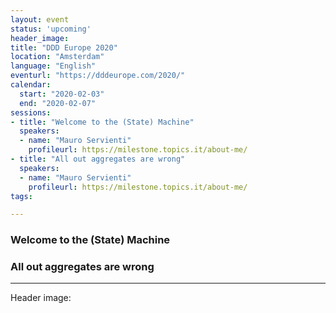 ```yaml
---
layout: event
status: 'upcoming'
header_image: 
title: "DDD Europe 2020"
location: "Amsterdam"
language: "English"
eventurl: "https://dddeurope.com/2020/"
calendar:
  start: "2020-02-03"
  end: "2020-02-07"
sessions:
- title: "Welcome to the (State) Machine"
  speakers:
  - name: "Mauro Servienti"
    profileurl: https://milestone.topics.it/about-me/
- title: "All out aggregates are wrong"
  speakers:
  - name: "Mauro Servienti"
    profileurl: https://milestone.topics.it/about-me/
tags:

---
```


### Welcome to the (State) Machine

### All out aggregates are wrong

---

Header image: 
